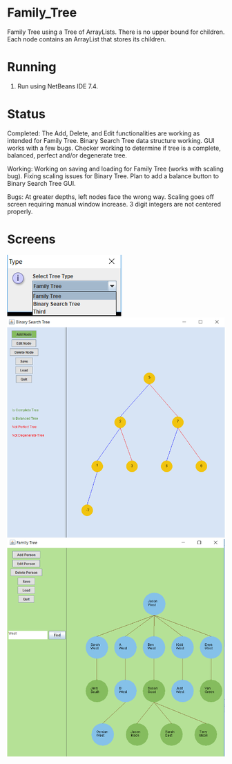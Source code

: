 # Family_Tree
Family Tree using a Tree of ArrayLists. There is no upper bound for children. Each node contains an ArrayList that stores its children. 

# Running
1. Run using NetBeans IDE 7.4.

# Status
Completed:
The Add, Delete, and Edit functionalities are working as intended for Family Tree. 
Binary Search Tree data structure working. GUI works with a few bugs. Checker working to determine if tree is a complete, balanced, perfect and/or degenerate tree.

Working:
Working on saving and loading for Family Tree (works with scaling bug).
Fixing scaling issues for Binary Tree. Plan to add a balance button to Binary Search Tree GUI.

Bugs:
At greater depths, left nodes face the wrong way. Scaling goes off screen requiring manual window increase. 3 digit integers are not centered properly.

# Screens
![alt text](screens/selection.png "Selection")
![alt text](screens/binary_search_tree.png "Sample binary search tree ")
![alt text](screens/tree4.png "Sample family tree ")
